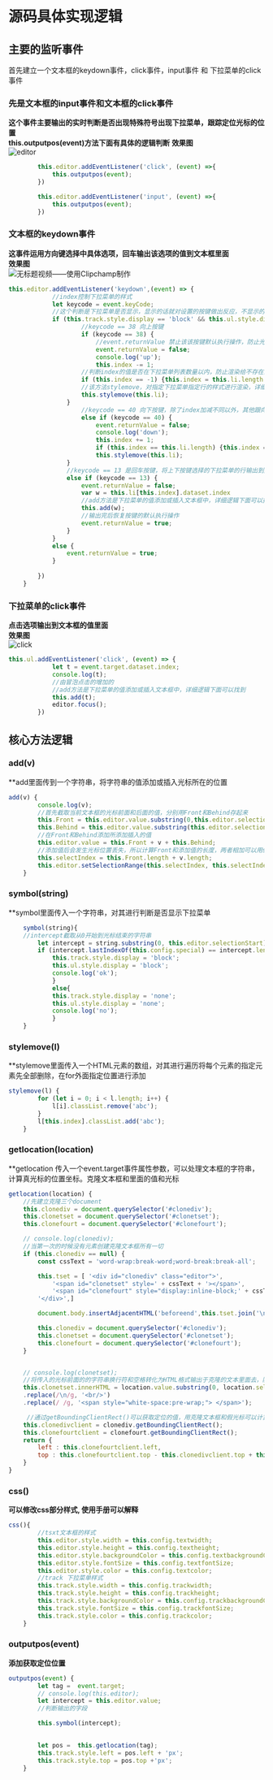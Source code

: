 #  源码具体实现逻辑  
## 主要的监听事件  
首先建立一个文本框的keydown事件，click事件，input事件 和 下拉菜单的click事件
### 先是文本框的input事件和文本框的click事件  
**这个事件主要输出的实时判断是否出现特殊符号出现下拉菜单，跟踪定位光标的位置**  
**this.outputpos(event)方法下面有具体的逻辑判断**
**效果图**  
![editor](https://user-images.githubusercontent.com/99531384/187638347-bd2e52c0-4576-4fb1-8fa5-0202e7058772.gif)

~~~js  
        this.editor.addEventListener('click', (event) =>{
            this.outputpos(event);
        })

        this.editor.addEventListener('input', (event) =>{
            this.outputpos(event);
        })
~~~  


### 文本框的keydown事件  
**这事件运用方向键选择中具体选项，回车输出该选项的值到文本框里面**  
**效果图**  
![无标题视频——使用Clipchamp制作](https://user-images.githubusercontent.com/99531384/187635759-c27b4562-a622-47fc-b8b8-fd9128afdf8c.gif)

~~~js
this.editor.addEventListener('keydown',(event) => {
            //index控制下拉菜单的样式
            let keycode = event.keyCode;
            //这个判断是下拉菜单是否显示，显示的话就对设置的按键做出反应，不显示的话，解除按键的默认执行
            if (this.track.style.display == 'block' && this.ul.style.display == 'block') {
                    //keycode == 38 向上按键    
                    if (keycode == 38) {
                        //event.returnValue 禁止该该按键默认执行操作，防止光标乱跑
                        event.returnValue = false;
                        console.log('up');
                        this.index -= 1;
                    //判断index的值是否在下拉菜单列表数量以内，防止渲染给不存在的列表
                    if (this.index == -1) {this.index = this.li.length - 1};
                    //该方法stylemove，对指定下拉菜单指定行的样式进行渲染，详细逻辑在下面可以找到
                    this.stylemove(this.li);
                }
                    //keycode == 40 向下按键，除了index加减不同以外，其他跟向上按键逻辑一样
                    else if (keycode == 40) {
                        event.returnValue = false;
                        console.log('down');
                        this.index += 1;
                        if (this.index == this.li.length) {this.index = 0};
                        this.stylemove(this.li);
                }
                //keycode == 13 是回车按键，将上下按键选择的下拉菜单的行输出到文本框里去
                else if (keycode == 13) {
                    event.returnValue = false;
                    var w = this.li[this.index].dataset.index
                    //add方法是下拉菜单的值添加或插入文本框中，详细逻辑下面可以找到
                    this.add(w);
                    //输出完后恢复按键的默认执行操作
                    event.returnValue = true;
                }
            }
            else {
                event.returnValue = true;
            }
            
        })
    }  
~~~
### 下拉菜单的click事件  
**点击选项输出到文本框的值里面**  
**效果图**  
![click](https://user-images.githubusercontent.com/99531384/187637122-bad631d4-d560-46bc-a588-bb4b8d0adc3a.gif)

~~~js  
this.ul.addEventListener('click', (event) => {
            let t = event.target.dataset.index;
            console.log(t);
            //由冒泡点击的增加的
            //add方法是下拉菜单的值添加或插入文本框中，详细逻辑下面可以找到
            this.add(t);
            editor.focus();
        })
~~~  
## 核心方法逻辑  
### add(v)  
**add里面传到一个字符串，将字符串的值添加或插入光标所在的位置
~~~js  
add(v) {
        console.log(v);
        //首先截取当前文本框的光标前面和后面的值，分别用Front和Behind存起来
        this.Front = this.editor.value.substring(0,this.editor.selectionStart);
        this.Behind = this.editor.value.substring(this.editor.selectionStart);
        //在Front和Behind添加所添加插入的值
        this.editor.value = this.Front + v + this.Behind;
        //添加值后会发生光标位置丢失，所以计算Front和添加值的长度，两者相加可以用setSelectionRange动态控制光标的位置，防止光标丢失
        this.selectIndex = this.Front.length + v.length;
        this.editor.setSelectionRange(this.selectIndex, this.selectIndex);
    }
~~~  
  
### symbol(string)  
**symbol里面传入一个字符串，对其进行判断是否显示下拉菜单  
~~~js  
    symbol(string){
    //intercept截取从0开始到光标结束的字符串
        let intercept = string.substring(0, this.editor.selectionStart);
        if (intercept.lastIndexOf(this.config.special) == intercept.length-1) {
            this.track.style.display = 'block';
            this.ul.style.display = 'block';
            console.log('ok');
            }
            else{
            this.track.style.display = 'none';
            this.ul.style.display = 'none';
            console.log('no');
            }
    }
~~~  
  
### stylemove(l)  
**stylemove里面传入一个HTML元素的数组，对其进行遍历将每个元素的指定元素先全部删除，在for外面指定位置进行添加  
~~~js  
stylemove(l) {
        for (let i = 0; i < l.length; i++) {
            l[i].classList.remove('abc');
        }
        l[this.index].classList.add('abc');
    }

~~~  
### getlocation(location)  
**getlocation  传入一个event.target事件属性参数，可以处理文本框的字符串，计算真光标的位置坐标。克隆文本框和里面的值和光标
~~~js  
getlocation(location) {
    //先建立克隆三个document
    this.clonediv = document.querySelector('#clonediv');
    this.clonetset = document.querySelector('#clonetset');
    this.clonefourt = document.querySelector('#clonefourt');

    // console.log(clonediv);
    //当第一次的时候没有元素创建克隆文本框所有一切
    if (this.clonediv == null) {
        const cssText = 'word-wrap:break-word;word-break:break-all';

        this.tset = [ '<div id="clonediv" class="editor">',
            '<span id="clonetset" style=' + cssText + '></span>',
            '<span id="clonefourt" style="display:inline-block;' + cssText +'">|</span>',
        '</div>',]

        document.body.insertAdjacentHTML('beforeend',this.tset.join('\n'));

        this.clonediv = document.querySelector('#clonediv');
        this.clonetset = document.querySelector('#clonetset');
        this.clonefourt = document.querySelector('#clonefourt');
    }


    // console.log(clonetset);
    //将传入的光标前面的的字符串换行符和空格转化为HTML格式输出于克隆的文本里面去，防止输出的克隆的值位置跟文本框的值位置不一样
    this.clonetset.innerHTML = location.value.substring(0, location.selectionStart)
    .replace(/\n/g, '<br/>')
    .replace(/ /g, '<span style="white-space:pre-wrap;"> </span>');

     //通过getBoundingClientRect()可以获取定位的值，用克隆文本框和假光标可以计算真光标的位置，将其返回
    this.clonedivclient = clonediv.getBoundingClientRect();
    this.clonefourtclient = clonefourt.getBoundingClientRect();
    return {
        left : this.clonefourtclient.left,
        top : this.clonefourtclient.top - this.clonedivclient.top + this.clonefourtclient.height
    }
}
~~~  
### css()  
**可以修改css部分样式, 使用手册可以解释**  
~~~js  
css(){
        //tsxt文本框的样式
        this.editor.style.width = this.config.textwidth;
        this.editor.style.height = this.config.textheight;
        this.editor.style.backgroundColor = this.config.textbackgroundColor;
        this.editor.style.fontSize = this.config.textfontSize;
        this.editor.style.color = this.config.textcolor;
        //track 下拉菜单样式
        this.track.style.width = this.config.trackwidth;
        this.track.style.height = this.config.trackheight;
        this.track.style.backgroundColor = this.config.trackbackgroundColor;
        this.track.style.fontSize = this.config.trackfontSize;
        this.track.style.color = this.config.trackcolor;
    }
~~~
### outputpos(event)  
**添加获取定位位置**  
~~~js  
outputpos(event) {
        let tag =  event.target;
        // console.log(this.editor);
        let intercept = this.editor.value;
        //判断输出的字段

        this.symbol(intercept);

    
        let pos =  this.getlocation(tag);
        this.track.style.left = pos.left + 'px';
        this.track.style.top = pos.top +'px';
    }
~~~
